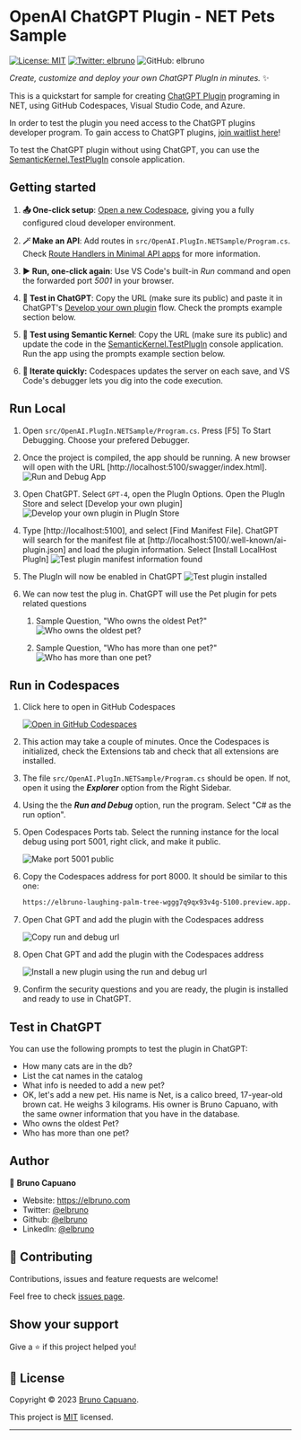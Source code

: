 # OpenAI ChatGPT Plugin - NET Pets Sample

[![License: MIT](https://img.shields.io/badge/License-MIT-yellow.svg)](/LICENSE)
[![Twitter: elbruno](https://img.shields.io/twitter/follow/elbruno.svg?style=social)](https://twitter.com/elbruno)
![GitHub: elbruno](https://img.shields.io/github/followers/elbruno?style=social)

_Create, customize and deploy your own ChatGPT PlugIn in minutes._ ✨

This is a quickstart for sample for creating [ChatGPT Plugin](https://openai.com/blog/chatgpt-plugins) programing in NET, using GitHub Codespaces, Visual Studio Code, and Azure. 

In order to test the plugin you need access to the ChatGPT plugins developer program. To gain access to ChatGPT plugins, [join waitlist here](https://openai.com/waitlist/plugins)!

To test the ChatGPT plugin without using ChatGPT, you can use the [SemanticKernel.TestPlugIn](../SemanticKernel.TestPlugIn/README.md) console application.

## Getting started

1. **📤 One-click setup**: [Open a new Codespace](https://codespaces.new/azure-samples/openai-plugin-fastapi), giving you a fully configured cloud developer environment.
1. **🪄 Make an API**: Add routes in `src/OpenAI.PlugIn.NETSample/Program.cs`. 
    Check [Route Handlers in Minimal API apps](https://learn.microsoft.com/en-us/aspnet/core/fundamentals/minimal-apis/route-handlers?view=aspnetcore-7.0) for more information.

1. **▶️ Run, one-click again**: Use VS Code's built-in *Run* command and open the forwarded port *5001* in your browser.
1. **💬 Test in ChatGPT**: Copy the URL (make sure its public) and paste it in ChatGPT's [Develop your own plugin](https://platform.openai.com/docs/plugins/getting-started/debugging) flow. Check the prompts example section below.  
1. **💬 Test using Semantic Kernel**: Copy the URL (make sure its public) and update the code in the [SemanticKernel.TestPlugIn](../SemanticKernel.TestPlugIn/README.md) console application. Run the app using the prompts example section below.  
1. **🔄 Iterate quickly:** Codespaces updates the server on each save, and VS Code's debugger lets you dig into the code execution.

## Run Local
1. Open `src/OpenAI.PlugIn.NETSample/Program.cs`. Press [F5] To Start Debugging. Choose your prefered Debugger.
1. Once the project is compiled, the app should be running. A new browser will open with the URL [http://localhost:5100/swagger/index.html].
    ![Run and Debug App](/images/01RunandDebugApp.png "Run and Debug App")

1. Open ChatGPT. Select `GPT-4`, open the PlugIn Options. Open the PlugIn Store and select [Develop your own plugin]
    ![Develop your own plugin in PlugIn Store](/images/02chatgptpluginstore.png "Develop your own plugin in PlugIn Store")

1. Type [http://localhost:5100], and select [Find Manifest File]. ChatGPT will search for the manifest file at [http://localhost:5100/.well-known/ai-plugin.json] and load the plugin information. Select [Install LocalHost PlugIn]
    ![Test plugin manifest information found](/images/03foundpluginforlocalstore.png "Test plugin manifest information found")

1. The PlugIn will now be enabled in ChatGPT
    ![Test plugin installed](/images/04plugininstalled.png "Test plugin installed")

1. We can now test the plug in. ChatGPT will use the Pet plugin for pets related questions
    1. Sample Question, "Who owns the oldest Pet?"
    ![Who owns the oldest pet?](/images/05oldestpets.png "Who owns the oldest pet?")
    
    1. Sample Question, "Who has more than one pet?"
    ![Who has more than one pet?](/images/06morethan1pet.png "Who has more than one pet?")

## Run in Codespaces

1. Click here to open in GitHub Codespaces

    [![Open in GitHub Codespaces](https://img.shields.io/static/v1?style=for-the-badge&label=GitHub+Codespaces&message=Open&color=lightgrey&logo=github)](https://codespaces.new/elbruno/OpenAI-Plugin-NET-Sample)

1. This action may take a couple of minutes. Once the Codespaces is initialized, check the Extensions tab and check that all extensions are installed.

1. The file `src/OpenAI.PlugIn.NETSample/Program.cs` should be open. If not, open it using the ***Explorer*** option from the Right Sidebar.

1. Using the  the ***Run and Debug*** option, run the program. Select "C# as the run option".

1. Open Codespaces Ports tab. Select the running instance for the local debug using port 5001, right click, and make it public.

    ![Make port 5001 public](/images/22makeportpublic.png "Make port 5001 public")

1. Copy the Codespaces address for port 8000. It should be similar to this one: 

    ```bash
    https://elbruno-laughing-palm-tree-wggg7q9qx93v4g-5100.preview.app.github.dev/
    ```

1. Open Chat GPT and add the plugin with the Codespaces address

    ![Copy run and debug url](/images/25chatgptcodespacesdebugurl.png "Copy run and debug url")

1. Open Chat GPT and add the plugin with the Codespaces address

    ![Install a new plugin using the run and debug url](/images/26pluginfound.png "Install a new plugin using the run and debug url")

1. Confirm the security questions and you are ready, the plugin is installed and ready to use in ChatGPT.

## Test in ChatGPT

You can use the following prompts to test the plugin in ChatGPT:

- How many cats are in the db?
- List the cat names in the catalog
- What info is needed to add a new pet?
- OK, let's add a new pet. His name is Net, is a calico breed, 17-year-old brown cat. He weighs 3 kilograms. His owner is Bruno Capuano, with the same owner information that you have in the database.
- Who owns the oldest Pet?
- Who has more than one pet?

## Author

👤 **Bruno Capuano**

* Website: https://elbruno.com
* Twitter: [@elbruno](https://twitter.com/elbruno)
* Github: [@elbruno](https://github.com/elbruno)
* LinkedIn: [@elbruno](https://linkedin.com/in/elbruno)

## 🤝 Contributing

Contributions, issues and feature requests are welcome!

Feel free to check [issues page](https://github.com/elbruno/OpenAI-Plugin-NET-Sample/issues).

## Show your support

Give a ⭐️ if this project helped you!


## 📝 License

Copyright &copy; 2023 [Bruno Capuano](https://github.com/elbruno).

This project is [MIT](/LICENSE) licensed.

***